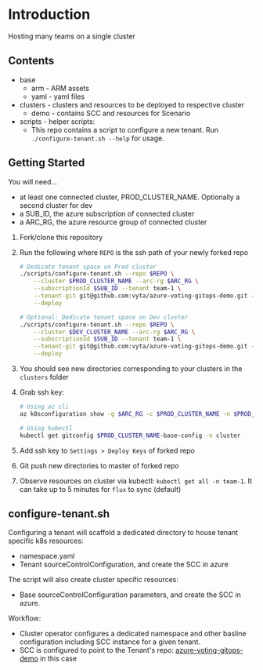 # Introduction

Hosting many teams on a single cluster

## Contents

* base
  * arm - ARM assets
  * yaml - yaml files
* clusters - clusters and resources to be deployed to respective cluster
  * demo - contains SCC and resources for Scenario
* scripts - helper scripts:
  * This repo contains a script to configure a new tenant. Run `./configure-tenant.sh --help` for usage.

## Getting Started

You will need...

* at least one connected cluster, PROD_CLUSTER_NAME. Optionally a second cluster for dev
* a SUB_ID, the azure subscription of connected cluster
* a ARC_RG, the azure resource group of connected cluster

1. Fork/clone this repository
1. Run the following where `REPO` is the ssh path of your newly forked repo

    ```sh
    # Dedicate tenant space on Prod cluster
    ./scripts/configure-tenant.sh --repo $REPO \
        --cluster $PROD_CLUSTER_NAME --arc-rg $ARC_RG \
        --subscriptionId $SUB_ID --tenant team-1 \
        --tenant-git git@github.com:vyta/azure-voting-gitops-demo.git --tenant-git-path prod \
        --deploy

    # Optional: Dedicate tenant space on Dev cluster
    ./scripts/configure-tenant.sh --repo $REPO \
        --cluster $DEV_CLUSTER_NAME --arc-rg $ARC_RG \
        --subscriptionId $SUB_ID --tenant team-1 \
        --tenant-git git@github.com:vyta/azure-voting-gitops-demo.git --force --tenant-git-path dev \
        --deploy
    ```

1. You should see new directories corresponding to your clusters in the `clusters` folder
1. Grab ssh key:
  
    ```sh
    # Using az cli
    az k8sconfiguration show -g $ARC_RG -c $PROD_CLUSTER_NAME -n $PROD_CLUSTER_NAME-base-config --cluster-type connectedClusters

    # Using kubectl
    kubectl get gitconfig $PROD_CLUSTER_NAME-base-config -n cluster
    ```

1. Add ssh key to `Settings > Deploy Keys` of forked repo
1. Git push new directories to master of forked repo
1. Observe resources on cluster via kubectl: `kubectl get all -n team-1`. It can take up to 5 minutes for `flux` to sync (default)

## configure-tenant.sh

Configuring a tenant will scaffold a dedicated directory to house tenant specific k8s resources:

* namespace.yaml
* Tenant sourceControlConfiguration, and create the SCC in azure

The script will also create cluster specific resources:

* Base sourceControlConfiguration parameters, and create the SCC in azure.

Workflow:

* Cluster operator configures a dedicated namespace and other basline configuration including SCC instance for a given tenant.
* SCC is configured to point to the Tenant's repo: [azure-voting-gitops-demo](https://github.com/vyta/azure-voting-gitops-demo) in this case
